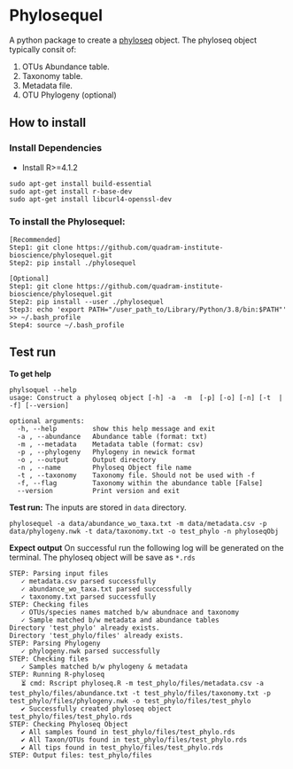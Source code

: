 # Phylosequel
A python package to create a [phyloseq](https://joey711.github.io/phyloseq/) object. The phyloseq object typically consit of:
1. OTUs Abundance table.
2. Taxonomy table.
3. Metadata file.
4. OTU Phylogeny (optional)

## How to install

### Install Dependencies
* Install R>=4.1.2
```
sudo apt-get install build-essential
sudo apt-get install r-base-dev
sudo apt-get install libcurl4-openssl-dev
```
### To install the **Phylosequel**:
```
[Recommended]
Step1: git clone https://github.com/quadram-institute-bioscience/phylosequel.git
Step2: pip install ./phylosequel

[Optional]
Step1: git clone https://github.com/quadram-institute-bioscience/phylosequel.git
Step2: pip install --user ./phylosequel
Step3: echo 'export PATH="/user_path_to/Library/Python/3.8/bin:$PATH"' >> ~/.bash_profile
Step4: source ~/.bash_profile
```

## Test run
**To get help**
```
phylsoquel --help
usage: Construct a phyloseq object [-h] -a  -m  [-p] [-o] [-n] [-t  | -f] [--version]

optional arguments:
  -h, --help         show this help message and exit
  -a , --abundance   Abundance table (format: txt)
  -m , --metadata    Metadata table (format: csv)
  -p , --phylogeny   Phylogeny in newick format
  -o , --output      Output directory
  -n , --name        Phyloseq Object file name
  -t , --taxonomy    Taxonomy file. Should not be used with -f
  -f, --flag         Taxonomy within the abundance table [False]
  --version          Print version and exit
```
**Test run:**
The inputs are stored in `data` directory.

```
phylosequel -a data/abundance_wo_taxa.txt -m data/metadata.csv -p data/phylogeny.nwk -t data/taxonomy.txt -o test_phylo -n phyloseqObj
```

**Expect output**
On successful run the following log will be generated on the terminal. The phyloseq object will be save as `*.rds`

```
STEP: Parsing input files
   ✓ metadata.csv parsed successfully
   ✓ abundance_wo_taxa.txt parsed successfully
   ✓ taxonomy.txt parsed successfully
STEP: Checking files
   ✓ OTUs/species names matched b/w abundnace and taxonomy
   ✓ Sample matched b/w metadata and abundance tables
Directory 'test_phylo' already exists.
Directory 'test_phylo/files' already exists.
STEP: Parsing Phylogeny
   ✓ phylogeny.nwk parsed successfully
STEP: Checking files
   ✓ Samples matched b/w phylogeny & metadata
STEP: Running R-phyloseq
   ⏳ cmd: Rscript phyloseq.R -m test_phylo/files/metadata.csv -a test_phylo/files/abundance.txt -t test_phylo/files/taxonomy.txt -p test_phylo/files/phylogeny.nwk -o test_phylo/files/test_phylo
   ✔ Successfully created phyloseq object test_phylo/files/test_phylo.rds 
STEP: Checking Phyloseq Object
   ✔ All samples found in test_phylo/files/test_phylo.rds 
   ✔ All Taxon/OTUs found in test_phylo/files/test_phylo.rds 
   ✔ All tips found in test_phylo/files/test_phylo.rds 
STEP: Output files: test_phylo/files
```
